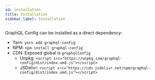```yaml
---
id: installation
title: Installation
sidebar_label: Installation
---
```


GraphQL Config can be installed as a direct dependency:

- Yarn: `yarn add graphql-config`
- NPM: `npm install graphql-config`
- CDN: Exposed global is `graphqlConfig`
  - Unpkg: `<script src="https://unpkg.com/graphql-config/dist/index.umd.js"></script>`
  - JSDelivr: `<script src="https://cdn.jsdelivr.net/npm/graphql-config/dist/index.umd.js"></script>`